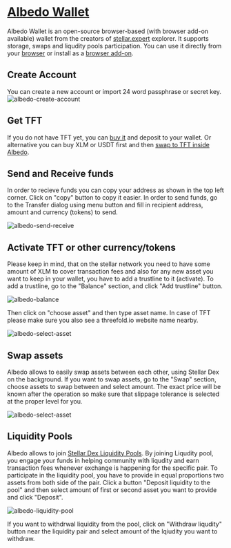 # [Albedo Wallet](https://albedo.link/)

Albedo Wallet is an open-source browser-based (with browser add-on available) wallet from the creators of [stellar.expert](https://stellar.expert/) explorer.
It supports storage, swaps and liqudity pools participation. 
You can use it directly from your [browser](https://albedo.link/) or install as a [browser add-on](https://albedo.link/install-extension).

## Create Account
You can create a new account or import 24 word passphrase or secret key.
![albedo-create-account](img/albedo-create-account.png)

## Get TFT

If you do not have TFT yet, you can [buy it](how_to_buy) and deposit to your wallet. 
Or alternative you can buy XLM or USDT first and then [swap to TFT inside Albedo](albedo?id=swap-assets).

## Send and Receive funds 

In order to recieve funds you can copy your address as shown in the top left corner. Click on "copy" button to copy it easier. 
In order to send funds, go to the Transfer dialog using menu button and fill in recipient address, amount and currency (tokens) to send. 

![albedo-send-receive](img/albedo-send-receive.png)

## Activate TFT or other currency/tokens

Please keep in mind, that on the stellar network you need to have some amount of XLM to cover transaction fees and also for any new asset you want to keep in your wallet, you have to add a trustline to it (activate).
To add a trustline, go to the "Balance" section, and click "Add trustline" button. 

![albedo-balance](img/albedo-balance.png)

Then click on "choose asset" and then type asset name. In case of TFT please make sure you also see a threefold.io website name nearby. 

![albedo-select-asset](img/albedo-select-asset.png)

## Swap assets

Albedo allows to easily swap assets between each other, using Stellar Dex on the background. 
If you want to swap assets, go to the "Swap" section, choose assets to swap between and select amount.
The exact price will be known after the operation so make sure that slippage tolerance is selected at the proper level for you.

![albedo-select-asset](img/albedo-select-asset.png)

## Liquidity Pools

Albedo allows to join [Stellar Dex Liquidity Pools](https://developers.stellar.org/docs/glossary/liquidity-pool/). 
By joining Liqudity pool, you engage your funds in helping community with liqudity and earn transaction fees whenever exchange is happening for the specific pair. 
To participate in the liquidity pool, you have to provide in equal proportions two assets from both side of the pair.
Click a button "Deposit liquidity to the pool" and then select amount of first or second asset you want to provide and click "Deposit". 

![albedo-liquidity-pool](img/albedo-liquidity-pool.png)

If you want to withdrwal liquidity from the pool, click on "Withdraw liqudity" button near the liquidity pair and select amount of the lqiudity you want to withdraw. 


